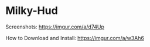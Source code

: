 # Milky-Hud
Screenshots: https://imgur.com/a/d74Up

How to Download and Install: https://imgur.com/a/w3Ah6
